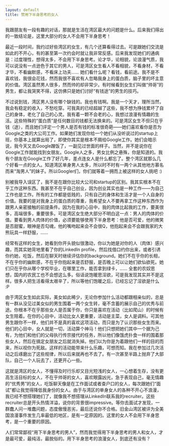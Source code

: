 ```yaml
---
layout: default
title: 赞用下半身思考的女人
---
```



我跟朋友有一段有趣的对话，那就是生活在湾区最大的问题是什么。后来我们得出的一致结论是，这里大部分的女人不会用下半身思考！

最近一段时间，我约过好些湾区的女生，有几个还算看得过去。可是跟她们交流是如此的不开心，有的甚至第一次约会时就让我非常反感。后来我发现她们的通病是：过度理性，想得太多，不会用下半身思考。论才华，论相貌，论浪漫气质，我可以说没有一点逊色于其它的男人，可是湾区女生看人不看相貌，不看身材，不看才华，不看幽默感，不看床上功夫…… 她们看什么呢？看钱，看前途。我不是不喜欢钱，我很会花钱，然而我很不喜欢有人忽略我身上的蛋白质，脑子里的坏主意的价值。湾区虽然男人很多，然而帅的却非常少。有时候看到女生们叫做“帅哥”的男生，都让我哭笑不得，这仿佛只是她们讨好“有钱途”的男生的技巧。

不过说到钱，湾区男人没有哪个缺钱的。我也有钱啊。我是一个天才，理所当然，我会有稳定的收入，不愁吃穿。可我真的已经超越了这些，我不想为挣钱累坏了自己的身体，老化了自己的心灵。我有着一颗不会老的心，我想过浪漫有情趣的生活。这些特殊的“蛋白质”是任何数目的钱都无法换来的。可是湾区女生不但只在乎钱（途），而且她们评定一个男人是否有钱的标准很奇葩——她们喜欢看你是否为Google之类的大公司工作。如果她们发现你给一个她们从没听说过的startup上班，你基本上就算出局了，即使你其实是根本不屑给Google工作。她们会暗示说，我今天又去Google蹭饭了，一副见过世面的样子。当然，并不是说你在Google工作就能找到女朋友。Google人之多，男女比例之悬殊，你是知道的。我有个朋友在Google工作了好几年，差点连女人是什么都忘了。整个湾区就那么几个好看一点的女人。知道湾区单身男人太多，所以时不时有一两个从其他地方慕名而来“淘男人”的妹子。所以Googler们，你们就等着一拥而上被这样的女人挑吧 :)

别被我导入误区了，我不是在跟你比较大公司和startup的区别。我其实根本不在乎工作这种东西。我甚至不在乎自己创业，因为创业其实也是一种工作——为自己工作也是工作。所有的工作都是低贱的，只有自己的身体和生活才是一个人自身的价值。我要的是对我身上的蛋白质的尊重，我希望女人不要再拿工作这种东西作为跟男人亲密接触的前提条件。因为在我的心目中，我的肉体比起我的工作，要美很多，高端很多，重要很多。可是湾区女生绝大部分不明白这一点：男人的肉体的价值。要看到男人肉体的价值，必须要能够使用下半身思考：他是否可爱，他的微笑是否甜蜜，眼神是否勾魂，他的嘴吻起来会不会很Q，他抱起来会不会跟我家的大熊玩具一样舒服，……

经常有这样的女生，她看到你开头貌似很激动，你以为她是对你的人（肉体）感兴趣，而其实她背地里看了你的LinkedIn profile，然后找借口约你出来，或者引诱你约她，吃饭，然后在聊天时继续评估你的background。她们不在乎你的长相，不在乎你的幽默感，不在乎你抱起来是否舒服，是否晚上可以让她们欲仙欲死。她们只在乎你从哪个学校毕业，在哪里工作，能否拿到绿卡，…… 全套的农奴思想，国内的农民工也不会想这么多。俗话说饱暖思淫欲，可是我发现其实并不是这样。很多人把生活看得太艰辛了，所以等他们饱暖之后，已经忘记了淫欲是什么 :P

由于湾区女生如此实际，美女如此稀少，无论你参加什么活动都跟相亲似的，总是有一群从没见过美女似的男生围着一两个女生转，毫不含蓄的展示自己的优秀与前途。你根本不在乎那些女人是否属于你，你只是喜欢在活动（比如爬山）的时候有女生陪着。在你的心目中，活动比女人更重要，活动是主菜，女人是调料。可其他男生跟你不一样，他们并不是真的喜欢这项活动，而只是为了认识那些女生而来。他们的心目中，女人就是一切，活动算个神马！他们只想把她们其中一个据为己有，为他们和他们的父母执行传宗接代的任务，所以他们像饿虎扑食一样的围着那些女人，然后在搞定女朋友之后就消失掉。他们以为你是为着跟他们一样的目的而来，所以视你为死敌。这样的活动能带来什么乐趣，可想而知。我在参加过几次活动之后琢磨出了这些规律，所以后来就再也不去了。有一次甚至半路上抛弃了大部队，自己一个人玩去了，还更开心一些。

这就是湾区的女人，不懂得及时行乐却又目光短浅的女人，一心想着生存，没有更高生活目标的女人，不在乎帅哥的女人，喜欢眼露凶光，急于表现自己，毫无情趣的“优秀男”的女人，吃饭聊天像是在工作面试或者查户口的女人，每次跟她们“面试”都让我觉得降低我身份的女人。由于与湾区的单身女人的各种不开心不浪漫，我已经不想搭理她们了，就像我不想搭理从LinkedIn联系我的recruiter。这些recruiter总是开头热情洋溢，说你的背景很impressive。等你去面试才发现，一群蠢人问一堆蠢问题，态度傲慢恶劣，最后还说你不合格。旧金山湾区被评为全美国浪漫事件发生几率最低的地区，是有一定原因的。这里的女人不会用下半身思考，是一个重要的原因。

人们常常鄙视“用下半身思考的男人”，然而我觉得用下半身思考的男人和女人，才是最可爱，最纯洁，最脱俗的。用下半身思考的浪漫女人，到底还有没有？